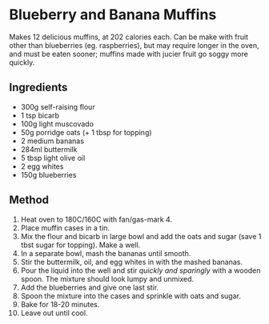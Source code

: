 Blueberry and Banana Muffins
============================

Makes 12 delicious muffins, at 202 calories each. Can be make with fruit other than blueberries (eg. raspberries), but may require longer in the oven, and must be eaten sooner; muffins made with jucier fruit go soggy more quickly.


Ingredients
-----------

- 300g self-raising flour
- 1 tsp bicarb
- 100g light muscovado
- 50g porridge oats (+ 1 tbsp for topping)
- 2 medium bananas
- 284ml buttermilk
- 5 tbsp light olive oil
- 2 egg whites
- 150g blueberries


Method
------

1. Heat oven to 180C/160C with fan/gas-mark 4.
2. Place muffin cases in a tin.
3. Mix the flour and bicarb in large bowl and add the oats and sugar (save 1 tbst sugar for topping). Make a well.
4. In a separate bowl, mash the bananas until smooth.
5. Stir the buttermilk, oil, and egg whites in with the mashed bananas.
6. Pour the liquid into the well and stir *quickly and sparingly* with a wooden spoon. The mixture should look lumpy and unmixed.
7. Add the blueberries and give one last stir.
8. Spoon the mixture into the cases and sprinkle with oats and sugar.
9. Bake for 18-20 minutes.
10. Leave out until cool. 
